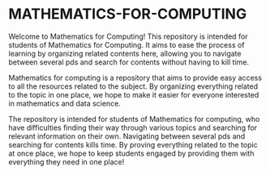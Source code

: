 # MATHEMATICS-FOR-COMPUTING
 Welcome to Mathematics for Computing! This repository is intended for students of Mathematics for Computing. It aims to ease the process of learning by organizing related contents here, allowing you to navigate between several pds and search for contents without having to kill time.

Mathematics for computing is a repository that aims to provide easy access to all the resources related to the subject. By organizing everything related to the topic in one place, we hope to make it easier for everyone interested in mathematics and data science.

The repository is intended for students of Mathematics for computing, who have difficulties finding their way through various topics and searching for relevant information on their own. Navigating between several pds and searching for contents kills time. By proving everything related to the topic at once place, we hope to keep students engaged by providing them with everything they need in one place!